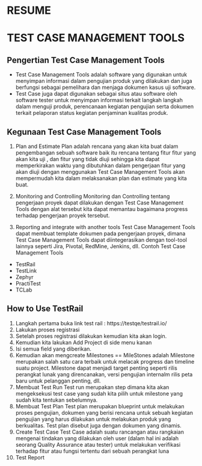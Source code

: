 # RESUME

# TEST CASE MANAGEMENT TOOLS

## Pengertian Test Case Management Tools

- Test Case Management Tools adalah software yang digunakan untuk menyimpan informasi dalam pengujian produk yang dilakukan dan juga berfungsi sebagai pemelihara dan menjaga dokumen kasus uji software.
- Test Case juga dapat digunakan sebagai situs atau software oleh software tester untuk menyimpan informasi terkait langkah langkah dalam menguji produk, perencanaan kegiatan pengujian serta dokumen terkait pelaporan status kegiatan penjaminan kualitas produk.

## Kegunaan Test Case Management Tools

1. Plan and Estimate
   Plan adalah rencana yang akan kita buat dalam pengembangan sebuah software baik itu rencana tentang fitur fitur yang akan kita uji , dan fitur yang tidak diuji sehingga kita dapat memperkirakan waktu yang dibutuhkan dalam pengerjaan fitur yang akan diuji dengan menggunakan Test Case Management Tools akan mempermudah kita dalam melaksanakan plan dan estimate yang kita buat.

2. Monitoring and Controlling
   Monitoring dan Controlling tentang pengerjaan proyek dapat dilakukan dengan Test Case Management Tools dengan alat tersebut kita dapat memantau bagaimana progress terhadap pengerjaan proyek tersebut.

3. Reporting and integrate with another tools
   Test Case Management Tools dapat membuat template dokumen pada pengerjaan proyek, dimana Test Case Management Tools dapat diintegerasikan dengan tool-tool lainnya seperti Jira, Pivotal, RedMine, Jenkins, dll.
   Contoh Test Case Management Tools

- TestRail
- TestLink
- Zephyr
- PractiTest
- TCLab

## How to Use TestRail

1. Langkah pertama buka link test rail : https://testqe/testrail.io/
2. Lakukan proses registrasi
3. Setelah proses registrasi dilakukan kemudian kita akan login.
4. Kemudian kita lakukan Add Project di side menu kanan
5. Isi semua field yang diberikan.
6. Kemudian akan mengcreate Milestones
   == MileStones adalah Milestone merupakan salah satu cara terbaik untuk melacak progress dan timeline suatu project. Milestone dapat menjadi target penting seperti rilis perangkat lunak yang direncanakan, versi pengujian internalm rilis peta baru untuk pelanggan penting, dll.
7. Membuat Test Run
   Test run merupakan step dimana kita akan mengeksekusi test case yang sudah kita pilih untuk milestone yang sudah kita tentukan sebelumnya.
8. Membuat Test Plan
   Test plan merupakan blueprint untuk melakukan proses pengujian, dokumen yang berisi rencana untuk sebuah kegiatan pengujian yang harus dilakukan untuk melakukan produk yang berkualitas. Test plan disebut juga dengan dokumen yang dinamis.
9. Create Test Case
   Test Case adalah suatu rancangan atau rangkaian mengenai tindakan yang dilakukan oleh user (dalam hal ini adalah seorang Quality Assurance atau tester) untuk melakukan verifikasi terhadap fitur atau fungsi tertentu dari sebuah perangkat luna
10. Test Report

